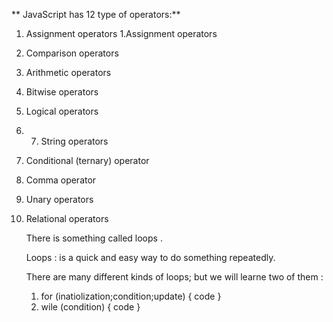 **          JavaScript has 12 type of operators:**


1. Assignment operators
1.Assignment operators
2. Comparison operators
3. Arithmetic operators
4. Bitwise operators
5. Logical operators
6. 7. String operators
8. Conditional (ternary) operator
9. Comma operator
10. Unary operators
11. Relational operators


      There is something called  loops .

      Loops : is a quick and easy way to do something repeatedly.


      There are many different kinds of loops; but we will learne two of them :

      1. for (inatiolization;condition;update)
      {
        code
      }
      2. wile (condition)
      {
        code
      }
